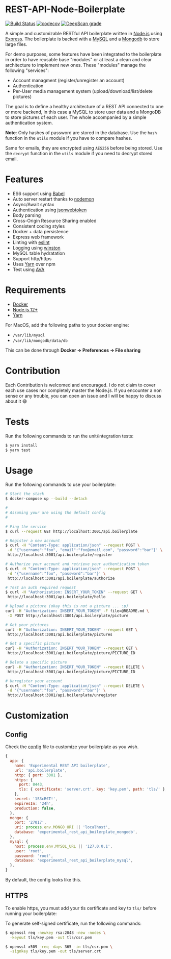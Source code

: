 # REST-API-Node-Boilerplate


[![Build Status](https://travis-ci.org/TommyStarK/REST-API-Node-Boilerplate.svg?branch=master)](https://travis-ci.org/TommyStarK/REST-API-Node-Boilerplate) [![codecov](https://codecov.io/gh/TommyStarK/REST-API-Node-Boilerplate/branch/master/graph/badge.svg)](https://codecov.io/gh/TommyStarK/REST-API-Node-Boilerplate) [![DeepScan grade](https://deepscan.io/api/teams/10558/projects/13403/branches/224530/badge/grade.svg)](https://deepscan.io/dashboard#view=project&tid=10558&pid=13403&bid=224530)


A simple and customizable RESTful API boilerplate written in [Node.js](https://nodejs.org/en/) using [Express](https://expressjs.com/). The boilerplate is backed with a [MySQL](https://www.mysql.com/) and a [Mongodb](https://www.mongodb.com/) to store large files.

For demo purposes, some features have been integrated to the boilerplate in order to have reusable base "modules" or at least a clean and clear architecture to implement new ones. These "modules" manage the following "services":

- Account managment (register/unregister an account)
- Authentication
- Per-User media management system (upload/download/list/delete pictures)

The goal is to define a healthy architecture of a REST API connected to one or more backend, in this case a MySQL to store user data and a MongoDB to store pictures of each user. The whole accompanied by a simple authentication system.

**Note**: Only hashes of password are stored in the database. Use the `hash` function in the
`utils` module if you have to compare hashes.

Same for emails, they are encrypted using `AES256` before being stored. Use the `decrypt`
function in the `utils` module if you need to decrypt stored email.

# Features

- ES6 support using [Babel](https://babeljs.io/)
- Auto server restart thanks to [nodemon](https://github.com/remy/nodemon)
- Async/Await syntax
- Authentication using [jsonwebtoken](https://jwt.io/)
- Body parsing
- Cross-Origin Resource Sharing enabled
- Consistent coding styles
- Docker + data persistence
- Express web framework
- Linting with [eslint](https://eslint.org/)
- Logging using [winston](https://github.com/winstonjs/winston)
- MySQL table hydratation
- Support http/https
- Uses [Yarn](https://yarnpkg.com/en/) over npm
- Test using [AVA](https://github.com/avajs/ava)



# Requirements

- [Docker](https://www.docker.com)
- [Node.js 12+](https://nodejs.org/en/)
- [Yarn](https://yarnpkg.com/)


For MacOS, add the following paths to your docker engine:

- `/var/lib/mysql`
- `/var/lib/mongodb/data/db`

This can be done through **Docker -> Preferences -> File sharing**


# Contribution

Each Contribution is welcomed and encouraged. I do not claim to cover each use cases nor completely master the Node.js. If you encounter a non sense or any trouble, you can open an issue and I will be happy to discuss about it :smile:



# Tests

Run the following commands to run the unit/integration tests:

 ```bash
$ yarn install
$ yarn test
 ```



# Usage

Run the following commands to use your boilerplate:

 ```bash
# Start the stack
$ docker-compose up --build --detach

#
# Assuming your are using the default config
#

# Ping the service
$ curl --request GET http://localhost:3001/api.boilerplate

# Register a new account
$ curl -H "Content-Type: application/json" --request POST \
  -d '{"username":"foo", "email":"foo@email.com", "password":"bar"}' \
  http://localhost:3001/api.boilerplate/register

# Authorize your account and retrieve your authentication token
$ curl -H "Content-Type: application/json" --request POST \
  -d '{"username":"foo", "password":"bar"}' \
  http://localhost:3001/api.boilerplate/authorize

# Test an auth required request
$ curl -H "Authorization: INSERT_YOUR_TOKEN" --request GET \
  http://localhost:3001/api.boilerplate/hello

# Upload a picture (okay this is not a picture ... :p)
curl -H "Authorization: INSERT_YOUR_TOKEN" -F file=@README.md \
  -X POST http://localhost:3001/api.boilerplate/picture

# Get your pictures
curl -H "Authorization: INSERT_YOUR_TOKEN" --request GET \
  http://localhost:3001/api.boilerplate/pictures

# Get a specific picture
curl -H "Authorization: INSERT_YOUR_TOKEN" --request GET \
  http://localhost:3001/api.boilerplate/picture/PICTURE_ID

# Delete a specific picture
curl -H "Authorization: INSERT_YOUR_TOKEN" --request DELETE \
  http://localhost:3001/api.boilerplate/picture/PICTURE_ID

# Unregister your account
$ curl -H "Content-Type: application/json" --request DELETE \
  -d '{"username":"foo", "password":"bar"}' \
  http://localhost:3001/api.boilerplate/unregister
 ```



# Customization

## Config
Check the [config](https://github.com/TommyStarK/REST-API-Node-Boilerplate/blob/master/server/config/index.js) file to customize your boilerplate as you wish.

  ```js
  {
    app: {
      name: 'Experimental REST API boilerplate',
      url: 'api.boilerplate',
      http: { port: 3001 },
      https: {
        port: 8443,
        tls: { certificate: 'server.crt', key: 'key.pem', path: 'tls/' },
      },
      secret: '1S3cR€T!',
      expiresIn: '24h',
      production: false,
    },
    mongo: {
      port: '27017',
      uri: process.env.MONGO_URI || 'localhost',
      database: 'experimental_rest_api_boilerplate_mongodb',
    },
    mysql: {
      host: process.env.MYSQL_URL || '127.0.0.1',
      user: 'root',
      password: 'root',
      database: 'experimental_rest_api_boilerplate_mysql',
    },
  }
  ```

By default, the config looks like this.


## HTTPS

To enable https, you must add your tls certificate and key to `tls/` before running your boilerplate:

To generate self-signed certificate, run the following commands:
```bash
$ openssl req -newkey rsa:2048 -new -nodes \
  -keyout tls/key.pem -out tls/csr.pem

$ openssl x509 -req -days 365 -in tls/csr.pem \
  -signkey tls/key.pem -out tls/server.crt
```

